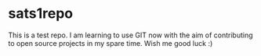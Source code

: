 # sats1repo
This is a test repo. I am learning to use GIT now with the aim of contributing to open source projects in my spare time. Wish me good luck :)
